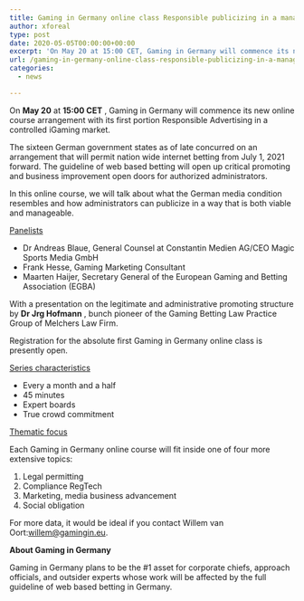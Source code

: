 ```yaml
---
title: Gaming in Germany online class Responsible publicizing in a managed iGaming market
author: xforeal 
type: post
date: 2020-05-05T00:00:00+00:00
excerpt: 'On May 20 at 15:00 CET, Gaming in Germany will commence its new online course arrangement with its first portion Responsible Advertising in a managed iGaming market '
url: /gaming-in-germany-online-class-responsible-publicizing-in-a-managed-igaming-market/
categories:
  - news

---
```

On **May 20** at **15:00 CET** , Gaming in Germany will commence its new online course arrangement with its first portion Responsible Advertising in a controlled iGaming market. 

The sixteen German government states as of late concurred on an arrangement that will permit nation wide internet betting from July 1, 2021 forward. The guideline of web based betting will open up critical promoting and business improvement open doors for authorized administrators. 

In this online course, we will talk about what the German media condition resembles and how administrators can publicize in a way that is both viable and manageable. 

<u>Panelists</u>

  * Dr Andreas Blaue, General Counsel at Constantin Medien AG/CEO Magic Sports Media GmbH 
  * Frank Hesse, Gaming Marketing Consultant 
  * Maarten Haijer, Secretary General of the European Gaming and Betting Association (EGBA) 

With a presentation on the legitimate and administrative promoting structure by **Dr Jrg Hofmann** , bunch pioneer of the Gaming Betting Law Practice Group of Melchers Law Firm. 

Registration for the absolute first Gaming in Germany online class is presently open. 

<u>Series characteristics</u>

  * Every a month and a half 
  * 45 minutes 
  * Expert boards 
  * True crowd commitment 

<u>Thematic focus</u>

Each Gaming in Germany online course will fit inside one of four more extensive topics: 

  1. Legal permitting 
  2. Compliance RegTech 
  3. Marketing, media business advancement 
  4. Social obligation 

For more data, it would be ideal if you contact Willem van Oort:willem@gamingin.eu. 

**About Gaming in Germany** 

Gaming in Germany plans to be the #1 asset for corporate chiefs, approach officials, and outsider experts whose work will be affected by the full guideline of web based betting in Germany.